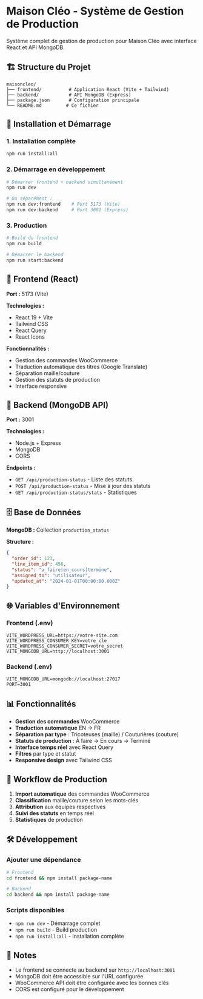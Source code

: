 # Maison Cléo - Système de Gestion de Production

Système complet de gestion de production pour Maison Cléo avec interface React et API MongoDB.

## 🏗️ Structure du Projet

```
maisoncleo/
├── frontend/          # Application React (Vite + Tailwind)
├── backend/           # API MongoDB (Express)
├── package.json       # Configuration principale
└── README.md         # Ce fichier
```

## 🚀 Installation et Démarrage

### 1. Installation complète
```bash
npm run install:all
```

### 2. Démarrage en développement
```bash
# Démarrer frontend + backend simultanément
npm run dev

# Ou séparément :
npm run dev:frontend    # Port 5173 (Vite)
npm run dev:backend     # Port 3001 (Express)
```

### 3. Production
```bash
# Build du frontend
npm run build

# Démarrer le backend
npm run start:backend
```

## 📱 Frontend (React)

**Port :** 5173 (Vite)

**Technologies :**
- React 19 + Vite
- Tailwind CSS
- React Query
- React Icons

**Fonctionnalités :**
- Gestion des commandes WooCommerce
- Traduction automatique des titres (Google Translate)
- Séparation maille/couture
- Gestion des statuts de production
- Interface responsive

## 🔧 Backend (MongoDB API)

**Port :** 3001

**Technologies :**
- Node.js + Express
- MongoDB
- CORS

**Endpoints :**
- `GET /api/production-status` - Liste des statuts
- `POST /api/production-status` - Mise à jour des statuts
- `GET /api/production-status/stats` - Statistiques

## 🗄️ Base de Données

**MongoDB :** Collection `production_status`

**Structure :**
```json
{
  "order_id": 123,
  "line_item_id": 456,
  "status": "a_faire|en_cours|termine",
  "assigned_to": "utilisateur",
  "updated_at": "2024-01-01T00:00:00.000Z"
}
```

## 🌐 Variables d'Environnement

### Frontend (.env)
```
VITE_WORDPRESS_URL=https://votre-site.com
VITE_WORDPRESS_CONSUMER_KEY=votre_cle
VITE_WORDPRESS_CONSUMER_SECRET=votre_secret
VITE_MONGODB_URL=http://localhost:3001
```

### Backend (.env)
```
VITE_MONGODB_URL=mongodb://localhost:27017
PORT=3001
```

## 📊 Fonctionnalités

- **Gestion des commandes** WooCommerce
- **Traduction automatique** EN → FR
- **Séparation par type** : Tricoteuses (maille) / Couturières (couture)
- **Statuts de production** : À faire → En cours → Terminé
- **Interface temps réel** avec React Query
- **Filtres** par type et statut
- **Responsive design** avec Tailwind CSS

## 🔄 Workflow de Production

1. **Import automatique** des commandes WooCommerce
2. **Classification** maille/couture selon les mots-clés
3. **Attribution** aux équipes respectives
4. **Suivi des statuts** en temps réel
5. **Statistiques** de production

## 🛠️ Développement

### Ajouter une dépendance
```bash
# Frontend
cd frontend && npm install package-name

# Backend
cd backend && npm install package-name
```

### Scripts disponibles
- `npm run dev` - Démarrage complet
- `npm run build` - Build production
- `npm run install:all` - Installation complète

## 📝 Notes

- Le frontend se connecte au backend sur `http://localhost:3001`
- MongoDB doit être accessible sur l'URL configurée
- WooCommerce API doit être configurée avec les bonnes clés
- CORS est configuré pour le développement
